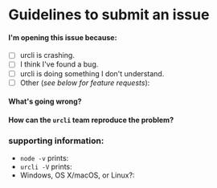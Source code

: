 # Guidelines to submit an issue

#### I'm opening this issue because:

  - [ ] urcli is crashing.
  - [ ] I think I've found a bug.
  - [ ] urcli is doing something I don't understand.
  - [ ] Other (_see below for feature requests_):

#### What's going wrong?

#### How can the `urcli` team reproduce the problem?

<!--
    Please a complete description of how to reproduce the problem.
-->

### supporting information:

 - `node -v` prints:
 - `urcli -V` prints:
 - Windows, OS X/macOS, or Linux?:

<!--
    Thank you for contributing to urcli! Please review this checklist before submitting your issue.

    - Please check if you are using the correct version of Node.js. You need to have version v6+ for the CLI to be able to run at all.

    - Also ensure that your new issue conforms to npm's contribution guidelines:
      https://github.com/trolster/urcli/blob/master/.github/CONTRIBUTING.md

    For feature requests, delete the above and uncomment the section following this one. But first, review the existing feature requests and make sure there isn't one that already describes the feature you'd like to see added:
      https://github.com/trolster/urcli/labels/enhancement
-->

<!--
If you are opening an issue because you would like to propose a new feature,
please write the title as "Feature Request:" followed by a short description of the feature.

#### What's the feature?

#### What problem is the feature intended to solve?

#### Is this feature similar to an existing feature in another tool?

#### Is this a feature you're prepared to implement, with support from the urcli team?

-->
